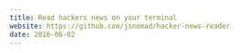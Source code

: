 ```yaml
---
title: Read hackers news on your terminal
website: https://github.com/jsnomad/hacker-news-reader
date: 2016-06-02
---
```


